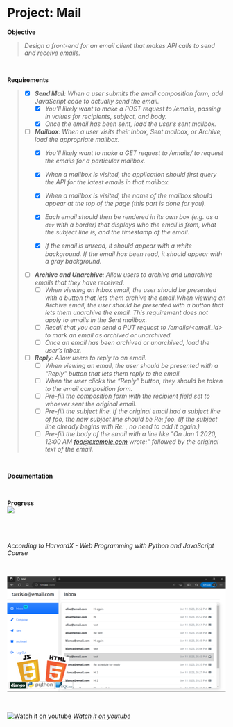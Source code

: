 # Project: Mail

**Objective**
>_Design a front-end for an email client that makes API calls to send and receive emails._   

<br>
  
**Requirements**
>- [x] _**Send Mail**: When a user submits the email composition form, add JavaScript code to actually send the email._
>   - [x] _You’ll likely want to make a POST request to /emails, passing in values for recipients, subject, and body._
>   - [x] _Once the email has been sent, load the user’s sent mailbox._
>
>- [ ] _**Mailbox**: When a user visits their Inbox, Sent mailbox, or Archive, load the appropriate mailbox._
>   - [x] _You’ll likely want to make a GET request to /emails/<mailbox> to request the emails for a particular mailbox._
>   - [X] _When a mailbox is visited, the application should first query the API for the latest emails in that mailbox._
>   - [x] _When a mailbox is visited, the name of the mailbox should appear at the top of the page (this part is done for you)._
>   - [x] _Each email should then be rendered in its own box (e.g. as a `div` with a border) that displays who the email is from, what the subject line is, and the timestamp of the email._
>
>   - [x] _If the email is unread, it should appear with a white background. If the email has been read, it should appear with a gray background._
>- [ ] _**Archive and Unarchive**: Allow users to archive and unarchive emails that they have received._
>   - [ ] _When viewing an Inbox email, the user should be presented with a button that lets them archive the email.When viewing an Archive email, the user should be presented with a button that lets them unarchive the email. This requirement does not apply to emails in the Sent mailbox._
>   - [ ] _Recall that you can send a PUT request to /emails/<email_id> to mark an email as archived or unarchived._
>   - [ ] _Once an email has been archived or unarchived, load the user’s inbox._
>
>- [ ] _**Reply**: Allow users to reply to an email._
>   - [ ] _When viewing an email, the user should be presented with a “Reply” button that lets them reply to the email._
>   - [ ] _When the user clicks the “Reply” button, they should be taken to the email composition form._
>   - [ ] _Pre-fill the composition form with the recipient field set to whoever sent the original email._
>   - [ ] _Pre-fill the subject line. If the original email had a subject line of foo, the new subject line should be Re: foo. (If the subject line already begins with Re: , no need to add it again.)_
>   - [ ] _Pre-fill the body of the email with a line like "On Jan 1 2020, 12:00 AM foo@example.com wrote:" followed by the original text of the email._

<br>
   
**Documentation**   
  

<br>

**Progress**   
![](https://geps.dev/progress/10)   
  
<br>
<br>

_According to HarvardX - Web Programming with Python and JavaScript Course_

<br>

![screenshot](img/preview.png?raw=true "screenshot")

<br>

<a href="https://www.youtube.com/channel/UCBnFL0ElYDlA_EYy6FhDmDQ" target="_blank"><img border="0" width="3%" src="https://upload.wikimedia.org/wikipedia/commons/thumb/0/09/YouTube_full-color_icon_%282017%29.svg/2560px-YouTube_full-color_icon_%282017%29.svg.png" alt="Watch it on youtube"/> _Watch it on youtube_</a>
